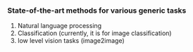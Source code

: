 ### State-of-the-art methods for various generic tasks

1. Natural language processing
2. Classification (currently, it is for image classification)
3. low level vision tasks (image2image)
